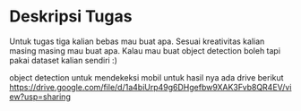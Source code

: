 # Deskripsi Tugas

Untuk tugas tiga kalian bebas mau buat apa. Sesuai kreativitas kalian masing masing mau buat apa. Kalau mau buat object detection boleh tapi pakai dataset kalian sendiri :)

object detection untuk mendekeksi mobil
untuk hasil nya ada drive berikut
https://drive.google.com/file/d/1a4biUrp49g6DHgefbw9XAK3Fvb8QR4EV/view?usp=sharing